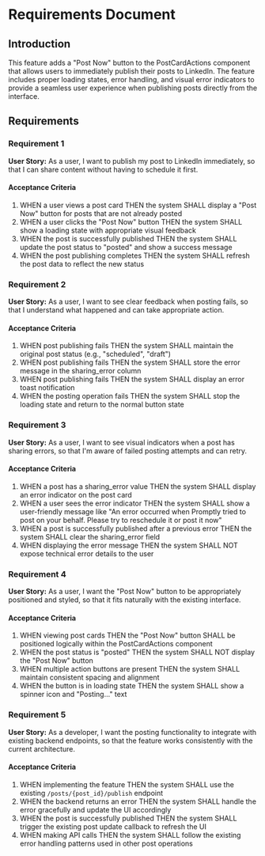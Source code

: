 # Requirements Document

## Introduction

This feature adds a "Post Now" button to the PostCardActions component that allows users to immediately publish their posts to LinkedIn. The feature includes proper loading states, error handling, and visual error indicators to provide a seamless user experience when publishing posts directly from the interface.

## Requirements

### Requirement 1

**User Story:** As a user, I want to publish my post to LinkedIn immediately, so that I can share content without having to schedule it first.

#### Acceptance Criteria

1. WHEN a user views a post card THEN the system SHALL display a "Post Now" button for posts that are not already posted
2. WHEN a user clicks the "Post Now" button THEN the system SHALL show a loading state with appropriate visual feedback
3. WHEN the post is successfully published THEN the system SHALL update the post status to "posted" and show a success message
4. WHEN the post publishing completes THEN the system SHALL refresh the post data to reflect the new status

### Requirement 2

**User Story:** As a user, I want to see clear feedback when posting fails, so that I understand what happened and can take appropriate action.

#### Acceptance Criteria

1. WHEN post publishing fails THEN the system SHALL maintain the original post status (e.g., "scheduled", "draft")
2. WHEN post publishing fails THEN the system SHALL store the error message in the sharing_error column
3. WHEN post publishing fails THEN the system SHALL display an error toast notification
4. WHEN the posting operation fails THEN the system SHALL stop the loading state and return to the normal button state

### Requirement 3

**User Story:** As a user, I want to see visual indicators when a post has sharing errors, so that I'm aware of failed posting attempts and can retry.

#### Acceptance Criteria

1. WHEN a post has a sharing_error value THEN the system SHALL display an error indicator on the post card
2. WHEN a user sees the error indicator THEN the system SHALL show a user-friendly message like "An error occurred when Promptly tried to post on your behalf. Please try to reschedule it or post it now"
3. WHEN a post is successfully published after a previous error THEN the system SHALL clear the sharing_error field
4. WHEN displaying the error message THEN the system SHALL NOT expose technical error details to the user

### Requirement 4

**User Story:** As a user, I want the "Post Now" button to be appropriately positioned and styled, so that it fits naturally with the existing interface.

#### Acceptance Criteria

1. WHEN viewing post cards THEN the "Post Now" button SHALL be positioned logically within the PostCardActions component
2. WHEN the post status is "posted" THEN the system SHALL NOT display the "Post Now" button
3. WHEN multiple action buttons are present THEN the system SHALL maintain consistent spacing and alignment
4. WHEN the button is in loading state THEN the system SHALL show a spinner icon and "Posting..." text

### Requirement 5

**User Story:** As a developer, I want the posting functionality to integrate with existing backend endpoints, so that the feature works consistently with the current architecture.

#### Acceptance Criteria

1. WHEN implementing the feature THEN the system SHALL use the existing `/posts/{post_id}/publish` endpoint
2. WHEN the backend returns an error THEN the system SHALL handle the error gracefully and update the UI accordingly
3. WHEN the post is successfully published THEN the system SHALL trigger the existing post update callback to refresh the UI
4. WHEN making API calls THEN the system SHALL follow the existing error handling patterns used in other post operations